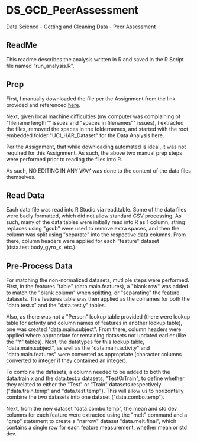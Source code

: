 # DS_GCD_PeerAssessment
Data Science - Getting and Cleaning Data - Peer Assessment

## ReadMe 

This readme describes the analysis written in R and saved in the R Script file named "run_analysis.R".  

## Prep 

First, I manually downloaded the file per the Assignment from the link provided and referenced 
<a href='https://d396qusza40orc.cloudfront.net/getdata%2Fprojectfiles%2FUCI%20HAR%20Dataset.zip'>here</a>.  

Next, given local machine difficulties (my computer was complaining of "filename length"" issues and "spaces in filenames"" issues), I extracted the files, removed the spaces in the foldernames, and started with the root embedded folder "UCI_HAR_Dataset" for the Data Analysis here.  

Per the Assignment, that while downloading automated is ideal, it was not required for this Assignment.  As such, the above two manual prep steps were performed prior to reading the files into R.  

As such, NO EDITING IN ANY WAY was done to the content of the data files themselves.  

## Read Data 

Each data file was read into R Studio via read.table.  Some of the data files were badly formatted, which did not allow standard CSV processing.  As such, many of the data tables were initially read into R as 1 column, string replaces using "gsub" were used to remove extra spaces, and then the column was split using "separate" into the respective data columns.  From there, column headers were applied for each "feature" dataset (dsta.test.body_gyro_x, etc.). 

## Pre-Process Data 

For matching the non-normalized datasets,  mutliple steps were performed.  First, in the features "table" (data.main.features), a "blank row" was added to match the "blank column" when splitting, or "separating" the feature datasets.  This features table was then applied as the colnames for both the "data.test.x" and the "data.test.y" tables.  

Also, as there was not a "Person" lookup table provided (there were lookup table for activity and column names of features in another lookup table), one was created "data.main.subject".  From there, column headers were applied where appropriate for remaining datasets not updated earlier (like the "Y" tables). Next, the datatypes for this lookup table, "data.main.subject", as well as the "data.main.activity" and "data.main.features" were converted as appropriate (character columns converted to integer if they contained an integer).  

To combine the datasets, a column needed to be added to both the data.train.x and the data.test.x datasets, "TestOrTrain", to define whether they related to either the "Test" or "Train" datasets respectively ("data.train.temp" and "data.test.temp").  This will allow us to horizontally combine the two datasets into one dataset ("data.combo.temp").  

Next, from the new dataset "data.combo.temp", the mean and std dev columns for each feature were extracted using the "melt" command and a "grep" statement to create a "narrow" dataset "data.melt.final", which contains a single row for each feature measurement, whether mean or std dev.  
